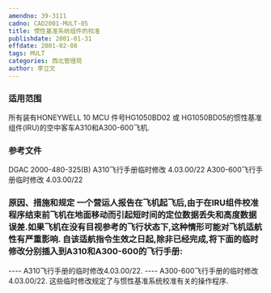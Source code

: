 ```yaml
---
amendno: 39-3111
cadno: CAD2001-MULT-05
title: 惯性基准系统组件的校准
publishdate: 2001-01-31
effdate: 2001-02-08
tags: MULT
categories: 西北管理局
author: 李立文
---
```


### 适用范围 
所有装有HONEYWELL 10 MCU 件号HG1050BD02 或 HG1050BD05的惯性基准组件(IRU)的空中客车A310和A300-600飞机.

### 参考文件
DGAC 2000-480-325(B) A310飞行手册临时修改 4.03.00/22 A300-600飞行手册临时修改 4.03.00/22 

### 原因、措施和规定 一个营运人报告在飞机起飞后,由于在IRU组件校准程序结束前飞机在地面移动而引起短时间的定位数据丢失和高度数据误差.如果飞机在没有目视参考的飞行状态下,这种情形可能对飞机适航性有严重影响. 自该适航指令生效之日起,除非已经完成,将下面的临时修改分别插入到A310和A300-600的飞行手册: 
---- A310飞行手册的临时修改4.03.00/22. 
---- A300-600飞行手册的临时修改4.03.00/22. 
 这些临时修改规定了与惯性基准系统校准有关的操作程序. 
      
